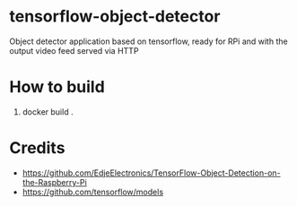 # tensorflow-object-detector
Object detector application based on tensorflow, ready for RPi and with the output video feed served via HTTP

# How to build

 1. docker build .

# Credits
 - https://github.com/EdjeElectronics/TensorFlow-Object-Detection-on-the-Raspberry-Pi
 - https://github.com/tensorflow/models
